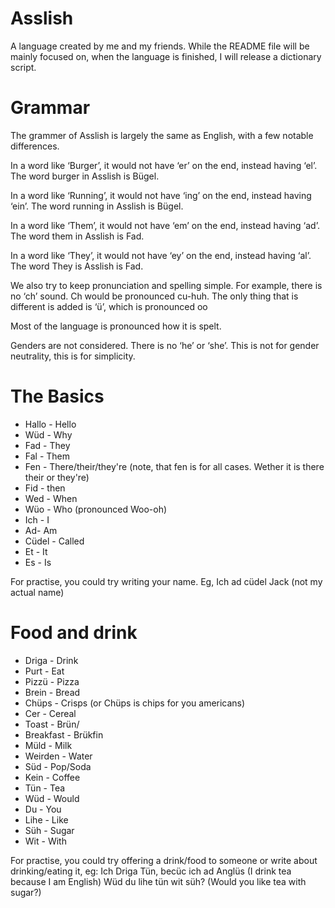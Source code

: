 # Asslish
A language created by me and my friends. While the README file will be mainly focused on, when the language is finished, I will release a dictionary script.

# Grammar

The grammer of Asslish is largely the same as English, with a few notable differences.

In a word like ‘Burger’, it would not have ‘er’ on the end, instead having ‘el’. The word burger in Asslish is Bügel.

In a word like ‘Running’, it would not have ‘ing’ on the end, instead having ‘ein’. The word running in Asslish is Bügel.

In a word like ‘Them’, it would not have ‘em’ on the end, instead having ‘ad’. The word them in Asslish is Fad.

In a word like ‘They’, it would not have ‘ey’ on the end, instead having ‘al’. The word They is Asslish is Fad.

We also try to keep pronunciation and spelling simple. For example, there is no ‘ch’ sound. Ch would be pronounced cu-huh. The only thing that is different is added is ‘ü’, which is pronounced oo

Most of the language is pronounced how it is spelt.

Genders are not considered. There is no ‘he’ or ‘she’. This is not for gender neutrality, this is for simplicity.

# The Basics
+ Hallo - Hello
+ Wüd - Why
+ Fad - They
+ Fal - Them
+ Fen - There/their/they're (note, that fen is for all cases. Wether it is there their or they're)
+ Fid - then
+ Wed - When
+ Wüo - Who (pronounced Woo-oh)
+ Ich - I
+ Ad- Am
+ Cüdel - Called
+ Et - It
+ Es - Is

For practise, you could try writing your name. Eg, Ich ad cüdel Jack (not my actual name)

# Food and drink

+ Driga - Drink
+ Purt - Eat
+ Pizzü - Pizza
+ Brein - Bread
+ Chüps - Crisps (or Chüps is chips for you americans)
+ Cer - Cereal
+ Toast - Brün/
+ Breakfast - Brükfin
+ Müld - Milk
+ Weirden - Water
+ Süd - Pop/Soda
+ Kein - Coffee
+ Tün - Tea
+ Wüd - Would
+ Du - You
+ Lihe - Like
+ Süh - Sugar
+ Wit - With

For practise, you could try offering a drink/food to someone or write about drinking/eating it, eg:
Ich Driga Tün, becüc ich ad Anglüs (I drink tea because I am English)
Wüd du lihe tün wit süh? (Would you like tea with sugar?)

#

